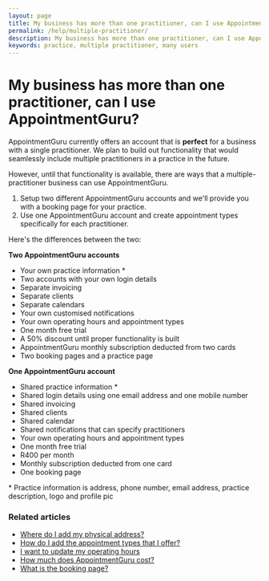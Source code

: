 ```yaml
---
layout: page
title: My business has more than one practitioner, can I use AppointmentGuru?
permalink: /help/multiple-practitioner/
description: My business has more than one practitioner, can I use AppointmentGuru?
keywords: practice, multiple practitioner, many users
---
```


# My business has more than one practitioner, can I use AppointmentGuru?

AppointmentGuru currently offers an account that is **perfect** for a business with a single practitioner. We plan to build out functionality that would seamlessly include multiple practitioners in a practice in the future.

However, until that functionality is available, there are ways that a multiple-practitioner business can use AppointmentGuru.

1. Setup two different AppointmentGuru accounts and we'll provide you with a booking page for your practice.
2. Use one AppointmentGuru account and create appointment types specifically for each practitioner.

Here's the differences between the two:

**Two AppointmentGuru accounts**
* Your own practice information \*
* Two accounts with your own login details
* Separate invoicing
* Separate clients
* Separate calendars
* Your own customised notifications
* Your own operating hours and appointment types
* One month free trial
* A 50% discount until proper functionality is built
* AppointmentGuru monthly subscription deducted from two cards
* Two booking pages and a practice page

**One AppointmentGuru account**
* Shared practice information \*
* Shared login details using one email address and one mobile number
* Shared invoicing
* Shared clients
* Shared calendar
* Shared notifications that can specify practitioners
* Your own operating hours and appointment types
* One month free trial
* R400 per month
* Monthly subscription deducted from one card
* One booking page

\* Practice information is address, phone number, email address, practice description, logo and profile pic

### Related articles

* [Where do I add my physical address?](help/add-address)
* [How do I add the appointment types that I offer?](help/add-appointment-types)
* [I want to update my operating hours](help/update-operating-hours)
* [How much does AppointmentGuru cost?](help/how-much-does-appointmentguru-cost)
* [What is the booking page?](help/booking-page)
